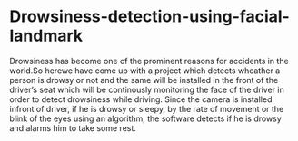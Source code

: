 # Drowsiness-detection-using-facial-landmark
 Drowsiness has become one of the prominent reasons for accidents in the world.So herewe have come up with a project which detects wheather a person is drowsy or not and the same  will be installed in the front of the driver’s seat which will be continously monitoring the face of the driver in order to detect drowsiness while driving. Since the camera is installed infront of driver, if he is drowsy or sleepy, by the rate of movement or the blink of the eyes using an  algorithm, the software detects if he is drowsy and alarms him to take some rest.
